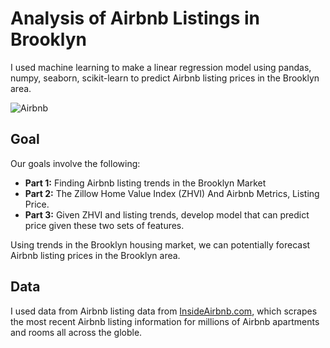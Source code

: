# Analysis of Airbnb Listings in Brooklyn

I used machine learning to make a linear regression model using pandas, numpy, seaborn, scikit-learn to predict Airbnb listing prices in the Brooklyn area.

![Airbnb](https://kidquant.com/project/analysis-of-airbnb-listings-in-brooklyn/featured.jpg)

## Goal

Our goals involve the following:

* **Part 1:** Finding Airbnb listing trends in the Brooklyn Market
* **Part 2:** The Zillow Home Value Index (ZHVI) And Airbnb Metrics, Listing Price.
* **Part 3:** Given ZHVI and listing trends, develop model that can predict price given these two sets of features.

Using trends in the Brooklyn housing market, we can potentially forecast Airbnb listing prices in the Brooklyn area.

## Data

I used data from Airbnb listing data from [InsideAirbnb.com](http://www.insideairbnb.com), which scrapes the most recent Airbnb listing information for millions of Airbnb apartments and rooms all across the globle. 
